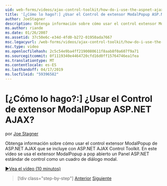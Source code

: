 ```yaml
---
uid: web-forms/videos/ajax-control-toolkit/how-do-i-use-the-aspnet-ajax-modalpopup-extender-control
title: '[¿Cómo lo hago?:] ¿Usar el Control de extensor ModalPopup ASP.NET AJAX? | Microsoft Docs'
author: JoeStagner
description: Obtenga información sobre cómo usar el control extensor ModalPopup de ASP.NET AJAX que se incluye con ASP.NET AJAX Control Toolkit. En este vídeo el ModalPopup se usa el extensor...
ms.author: riande
ms.date: 01/26/2007
ms.assetid: 37c50e6c-e34d-4fd0-b272-01950ada7667
msc.legacyurl: /web-forms/videos/ajax-control-toolkit/how-do-i-use-the-aspnet-ajax-modalpopup-extender-control
msc.type: video
ms.openlocfilehash: 2c5c54e9ba4ff2190080611f8aab8f0a607f9a71
ms.sourcegitcommit: 0f1119340e4464720cfd16d0ff15764746ea1fea
ms.translationtype: MT
ms.contentlocale: es-ES
ms.lasthandoff: 04/17/2019
ms.locfileid: "59396582"
---
```

# <a name="how-do-i-use-the-aspnet-ajax-modalpopup-extender-control"></a>[¿Cómo lo hago?:] ¿Usar el Control de extensor ModalPopup ASP.NET AJAX?

por [Joe Stagner](https://github.com/JoeStagner)

Obtenga información sobre cómo usar el control extensor ModalPopup de ASP.NET AJAX que se incluye con ASP.NET AJAX Control Toolkit. En este vídeo se usa el extensor ModalPopup a pop abierto un Panel ASP.NET estándar de control como un cuadro de diálogo modal.

[&#9654;Vea el vídeo (10 minutos)](https://channel9.msdn.com/Blogs/ASP-NET-Site-Videos/how-do-i-use-the-aspnet-ajax-modalpopup-extender-control)

> [!div class="step-by-step"]
> [Anterior](how-do-i-use-the-aspnet-ajax-popup-control-extender.md)
> [Siguiente](how-do-i-use-the-aspnet-ajax-alwaysvisible-control-extender.md)
